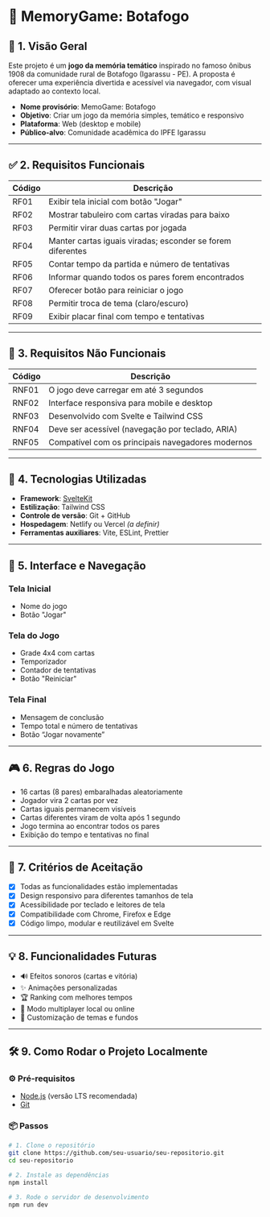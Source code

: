 # 🚌 MemoryGame: Botafogo

## 📌 1. Visão Geral

Este projeto é um **jogo da memória temático** inspirado no famoso ônibus 1908 da comunidade rural de Botafogo (Igarassu - PE). A proposta é oferecer uma experiência divertida e acessível via navegador, com visual adaptado ao contexto local.

- **Nome provisório**: MemoGame: Botafogo
- **Objetivo**: Criar um jogo da memória simples, temático e responsivo
- **Plataforma**: Web (desktop e mobile)
- **Público-alvo**: Comunidade acadêmica do IPFE Igarassu

---

## ✅ 2. Requisitos Funcionais

| Código | Descrição                                                  |
| ------ | ---------------------------------------------------------- |
| RF01   | Exibir tela inicial com botão "Jogar"                      |
| RF02   | Mostrar tabuleiro com cartas viradas para baixo            |
| RF03   | Permitir virar duas cartas por jogada                      |
| RF04   | Manter cartas iguais viradas; esconder se forem diferentes |
| RF05   | Contar tempo da partida e número de tentativas             |
| RF06   | Informar quando todos os pares forem encontrados           |
| RF07   | Oferecer botão para reiniciar o jogo                       |
| RF08   | Permitir troca de tema (claro/escuro)                      |
| RF09   | Exibir placar final com tempo e tentativas                 |

---

## 🚫 3. Requisitos Não Funcionais

| Código | Descrição                                         |
| ------ | ------------------------------------------------- |
| RNF01  | O jogo deve carregar em até 3 segundos            |
| RNF02  | Interface responsiva para mobile e desktop        |
| RNF03  | Desenvolvido com Svelte e Tailwind CSS            |
| RNF04  | Deve ser acessível (navegação por teclado, ARIA)  |
| RNF05  | Compatível com os principais navegadores modernos |

---

## 🧰 4. Tecnologias Utilizadas

- **Framework**: [SvelteKit](https://kit.svelte.dev)
- **Estilização**: Tailwind CSS
- **Controle de versão**: Git + GitHub
- **Hospedagem**: Netlify ou Vercel _(a definir)_
- **Ferramentas auxiliares**: Vite, ESLint, Prettier

---

## 🧭 5. Interface e Navegação

### Tela Inicial

- Nome do jogo
- Botão "Jogar"

### Tela do Jogo

- Grade 4x4 com cartas
- Temporizador
- Contador de tentativas
- Botão "Reiniciar"

### Tela Final

- Mensagem de conclusão
- Tempo total e número de tentativas
- Botão “Jogar novamente”

---

## 🎮 6. Regras do Jogo

- 16 cartas (8 pares) embaralhadas aleatoriamente
- Jogador vira 2 cartas por vez
- Cartas iguais permanecem visíveis
- Cartas diferentes viram de volta após 1 segundo
- Jogo termina ao encontrar todos os pares
- Exibição do tempo e tentativas no final

---

## 🎯 7. Critérios de Aceitação

- [x] Todas as funcionalidades estão implementadas
- [x] Design responsivo para diferentes tamanhos de tela
- [x] Acessibilidade por teclado e leitores de tela
- [x] Compatibilidade com Chrome, Firefox e Edge
- [x] Código limpo, modular e reutilizável em Svelte

---

## 💡 8. Funcionalidades Futuras

- 🔊 Efeitos sonoros (cartas e vitória)
- ✨ Animações personalizadas
- 🏆 Ranking com melhores tempos
- 👫 Modo multiplayer local ou online
- 🎨 Customização de temas e fundos

---

## 🛠️ 9. Como Rodar o Projeto Localmente

### ⚙️ Pré-requisitos

- [Node.js](https://nodejs.org/) (versão LTS recomendada)
- [Git](https://git-scm.com/)

### 📦 Passos

```bash
# 1. Clone o repositório
git clone https://github.com/seu-usuario/seu-repositorio.git
cd seu-repositorio

# 2. Instale as dependências
npm install

# 3. Rode o servidor de desenvolvimento
npm run dev
```
